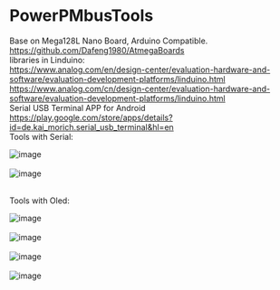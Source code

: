 # PowerPMbusTools

Base on Mega128L Nano Board, Arduino Compatible.  https://github.com/Dafeng1980/AtmegaBoards  <br/> 
 libraries in Linduino:  <br/>
 https://www.analog.com/en/design-center/evaluation-hardware-and-software/evaluation-development-platforms/linduino.html  <br/>
 https://www.analog.com/cn/design-center/evaluation-hardware-and-software/evaluation-development-platforms/linduino.html <br/>
 Serial USB Terminal APP for Android https://play.google.com/store/apps/details?id=de.kai_morich.serial_usb_terminal&hl=en   <br/>
 Tools with Serial: <br/>
 
![image](https://github.com/Dafeng1980/PowerPMbusTools/raw/master/doc/crps1.JPG)  <br/> <br/>
![image](https://github.com/Dafeng1980/PowerPMbusTools/raw/master/doc/crps.JPG)  <br/> <br/>

Tools with Oled:  <br/>

![image](https://github.com/Dafeng1980/PowerPMbusTools/raw/master/doc/pmdisplay.PNG)  <br/> <br/>
![image](https://github.com/Dafeng1980/PowerPMbusTools/raw/master/doc/pmtool1.JPG)  <br/> <br/>
![image](https://github.com/Dafeng1980/PowerPMbusTools/raw/master/doc/pmtool.JPG)   <br/> <br/>
![image](https://github.com/Dafeng1980/PowerPMbusTools/raw/master/doc/pmtool2.JPG)  

